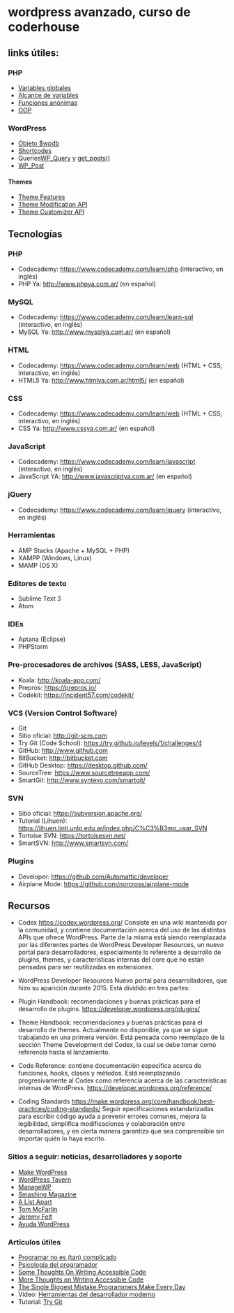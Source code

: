 # wordpress avanzado, curso de coderhouse

## links útiles:  

### PHP   

* [Variables globales](http://php.net/manual/en/reserved.variables.globals.php)
* [Alcance de variables](http://php.net/manual/en/language.variables.scope.php)
* [Funciones anónimas](http://php.net/manual/en/functions.anonymous.php)
* [OOP](http://php.net/manual/en/language.oop5.php)



### WordPress

* [Objeto $wpdb](https://codex.wordpress.org/Class_Reference/wpdb)
* [Shortcodes](https://codex.wordpress.org/Shortcode_API)
* Queries[WP_Query](https://codex.wordpress.org/Class_Reference/WP_Query) y [get_posts()](https://codex.wordpress.org/Template_Tags/get_posts)
* [WP_Post](https://codex.wordpress.org/Class_Reference/WP_Post)

#### Themes
* [Theme Features](https://codex.wordpress.org/Theme_Features)
* [Theme Modification API](https://codex.wordpress.org/Theme_Modification_API)
* [Theme Customizer API](https://developer.wordpress.org/themes/advanced-topics/customizer-api/)

## Tecnologías

### PHP
* Codecademy: https://www.codecademy.com/learn/php (interactivo, en inglés)  
* PHP Ya: http://www.phpya.com.ar/ (en español)  

### MySQL
* Codecademy: https://www.codecademy.com/learn/learn-sql (interactivo, en inglés)  
* MySQL Ya: http://www.mysqlya.com.ar/ (en español)  

### HTML
* Codecademy: https://www.codecademy.com/learn/web (HTML + CSS; interactivo, en inglés)  
* HTML5 Ya: http://www.htmlya.com.ar/html5/ (en español)  

### CSS
* Codecademy: https://www.codecademy.com/learn/web (HTML + CSS; interactivo, en inglés)
* CSS Ya: http://www.cssya.com.ar/ (en español)

### JavaScript
* Codecademy: https://www.codecademy.com/learn/javascript (interactivo, en inglés)
* JavaScript YA: http://www.javascriptya.com.ar/ (en español)

### jQuery
* Codecademy: https://www.codecademy.com/learn/jquery (interactivo, en inglés)

### Herramientas
* AMP Stacks (Apache + MySQL + PHP)
* XAMPP (Windows, Linux)
* MAMP (OS X)

### Editores de texto
* Sublime Text 3
* Atom

### IDEs
* Aptana (Eclipse)
* PHPStorm

### Pre-procesadores de archivos (SASS, LESS, JavaScript)
* Koala: http://koala-app.com/
* Prepros: https://prepros.io/
* Codekit: https://incident57.com/codekit/

### VCS (Version Control Software)
* Git
* Sitio oficial: http://git-scm.com
* Try Git (Code School): https://try.github.io/levels/1/challenges/4
* GitHub: http://www.github.com
* BitBucket: http://bitbucket.com
* GitHub Desktop: https://desktop.github.com/
* SourceTree: https://www.sourcetreeapp.com/
* SmartGit: http://www.syntevo.com/smartgit/

### SVN
* Sitio oficial: https://subversion.apache.org/
* Tutorial (Lihuen): https://lihuen.linti.unlp.edu.ar/index.php/C%C3%B3mo_usar_SVN
* Tortoise SVN: https://tortoisesvn.net/
* SmartSVN: http://www.smartsvn.com/

### Plugins
* Developer: https://github.com/Automattic/developer
* Airplane Mode: https://github.com/norcross/airplane-mode


## Recursos


* Codex
https://codex.wordpress.org/
Consiste en una wiki mantenida por la comunidad, y contiene documentación acerca del uso de las distintas APIs que ofrece WordPress. Parte de la misma está siendo reemplazada por las diferentes partes de WordPress Developer Resources, un nuevo portal para desarrolladores, especialmente lo referente a desarrollo de plugins, themes, y características internas del core que no están pensadas para ser reutilizadas en extensiones.

* WordPress Developer Resources
Nuevo portal para desarrolladores, que hizo su aparición durante 2015. Está dividido en tres partes:

* Plugin Handbook: recomendaciones y buenas prácticas para el desarrollo de plugins. https://developer.wordpress.org/plugins/
* Theme Handbook: recomendaciones y buenas prácticas para el desarrollo de themes. Actualmente no disponible, ya que se sigue trabajando en una primera versión. Está pensada como reemplazo de la sección Theme Development del Codex, la cual se debe tomar como referencia hasta el lanzamiento.
* Code Reference: contiene documentación específica acerca de funciones, hooks, clases y métodos. Está reemplazando progresivamente al Codex como referencia acerca de las características internas de WordPress. https://developer.wordpress.org/reference/
* Coding Standards
https://make.wordpress.org/core/handbook/best-practices/coding-standards/
Seguir epecificaciones estandarizadas para escribir código ayuda a prevenir errores comunes, mejora la legibilidad, simplifica modificaciones y colaboración entre desarrolladores, y en cierta manera garantiza que sea comprensible sin importar quién lo haya escrito.

### Sitios a seguir: noticias, desarrolladores y soporte
* [Make WordPress](https://make.wordpress.org/)
* [WordPress Tavern](https://wptavern.com/)
* [ManageWP](https://managewp.org/)
* [Smashing Magazine](https://www.smashingmagazine.com/)
* [A List Apart](http://alistapart.com/)
* [Tom McFarlin](https://tommcfarlin.com/)
* [Jeremy Felt](https://jeremyfelt.com/)
* [Ayuda WordPress](http://ayudawp.com/)

### Artículos útiles
* [Programar no es (tan) complicado](http://www.andrezrv.com/2015/10/15/programar-no-es-tan-complicado/)
* [Psicología del programador](http://www.andrezrv.com/2015/11/04/psicologia-del-programador/)
* [Some Thoughts On Writing Accessible Code](http://www.andrezrv.com/2014/05/09/thoughts-writing-accesible-code/)
* [More Thoughts on Writing Accessible Code](http://www.andrezrv.com/2014/08/07/thoughts-writing-accessible-code/)
* [The Single Biggest Mistake Programmers Make Every Day](https://medium.com/javascript-scene/the-single-biggest-mistake-programmers-make-every-day-62366b432308)
* Video: [Herramientas del desarrollador moderno](http://www.andrezrv.com/2015/03/12/wordpress-meetup-buenos-aires-herramientas-del-desarrollador-moderno/)
* Tutorial: [Try Git](https://try.github.io/levels/1/challenges/1)
